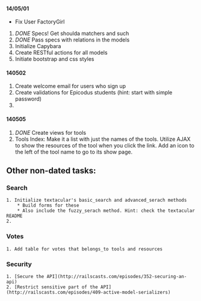 #### 14/05/01

* Fix User FactoryGirl
1. *DONE* Specs! Get shoulda matchers and such
2. *DONE* Pass specs with relations in the models
3. Initialize Capybara
4. Create RESTful actions for all models
5. Initiate bootstrap and css styles


#### 140502

1. Create welcome email for users who sign up
2. Create validations for Epicodus students (hint: start with simple password)
3.

#### 140505

1. *DONE* Create views for tools
2. Tools Index: Make it a list with just the names of the tools. Utilize AJAX to show the resources of the tool when you click the link. Add an icon to the left of the tool name to go to its show page.




## Other non-dated tasks:

### Search
    1. Initialize textacular's basic_search and advanced_serach methods
        * Build forms for these
        * Also include the fuzzy_serach method. Hint: check the textacular README
    2.

### Votes
    1. Add table for votes that belongs_to tools and resources

### Security
    1. [Secure the API](http://railscasts.com/episodes/352-securing-an-api)
    2. [Restrict sensitive part of the API](http://railscasts.com/episodes/409-active-model-serializers)
